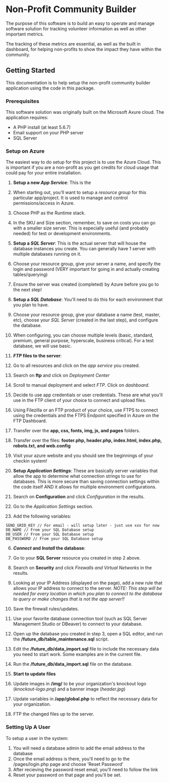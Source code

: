 # Non-Profit Community Builder

The purpose of this software is to build an easy to operate and manage software solution for tracking volunteer information as well as other important metrics.

The tracking of these metrics are essential, as well as the built in dashboard, for helping non-profits to show the impact they have within the community.

## Getting Started

This documentation is to help setup the non-profit community builder application using the code in this package.

### Prerequisites

This software solution was originally built on the Microsoft Axure cloud. The application requires:
* A PHP install (at least 5.6.7)
* Email support on your PHP server
* SQL Server

### Setup on Azure
The easiest way to do setup for this project is to use the Azure Cloud. This is important if you are a non-profit as you get credits for cloud usage that could pay for your entire installation.

1. **Setup a new _App Service_**: This is the 
  1. When starting out, you'll want to setup a _resource group_ for this particular app/project. It is used to manage and control permissions/access in Azure.
  2. Choose PHP as the Runtime stack.
  3. In the SKU and Size section, remember, to save on costs you can go with a smaller size server. This is especially useful (and probably needed) for test or development environments.

2. **Setup a _SQL Server_**: This is the actual server that will house the database instances you create. You can generally have 1 server with multiple databases running on it.
  1. Choose your resource group, give your server a name, and specify the login and password (VERY important for going in and actually creating tables/querying)
  2. Ensure the server was created (completed) by Azure before you go to the next step!

3. **Setup a _SQL Database_**: You'll need to do this for each environment that you plan to have.
  1. Choose your resource group, give your database a name (test, master, etc), choose your *_SQL Server_* (created in the last step), and configure the database.
  2. When configuring, you can choose multiple levels (basic, standard, premium, general purpose, hyperscale, business critical). For a test database, we will use basic.

4. **_FTP_ files to the server**:
  1. Go to all resources and click on the _app service_ you created.
  2. Search on **ftp** and click on _Deployment Center_
  3. Scroll to manual deployment and select _FTP_. Click on _dashboard_.
  4. Decide to use app credentials or user credentials. These are what you'll use in the FTP client of your choice to connect and upload files.
  5. Using Filezilla or an FTP product of your choice, use FTPS to connect using the credentials and the FTPS Endpoint specified in Azure on the FTP Dashboard.
  6. Transfer over the **app, css, fonts, img, js, and pages** folders.
  7. Transfer over the files: **footer.php, header.php, index.html, index.php, robots.txt, and web.config**
  8. Visit your azure website and you should see the beginnings of your checkin system!

5. **Setup _Application Settings_**: These are basically server variables that allow the app to determine what connection strings to use for databases. This is more secure than saving connection settings within the code itself AND it allows for multiple environment configurations.
  1. Search on **Configuration** and click _Configuration_ in the results.
  2. Go to the _Application Settings_ section.
  3. Add the following variables:
```
SEND_GRID_KEY // For email - will setup later - just use xxx for now
DB_NAME // From your SQL Database setup
DB_USER // From your SQL Database setup
DB_PASSWORD // From your SQL Database setup
```
6. **_Connect_ and _Install_ the database**:
  1. Go to your **SQL Server** resource you created in step 2 above.
  2. Search on **Security** and click _Firewalls and Virtual Networks_ in the results.
  3. Looking at your IP Address (displayed on the page), add a new rule that allows your IP address to connect to the server. *NOTE: This step will be needed for every location in which you plan to connect to the database to query or make changes that is not the app server!!*
  4. Save the firewall rules/updates. 
  5. Use your favorite database connection tool (such as SQL Server Management Studio or DBeaver) to connect to your database.
  6. Open up the database you created in step 3, open a SQL editor, and run the **/future_db/table_maintenance.sql** script.
  7. Edit the **/future_db/data_import.sql** file to include the necessary data you need to start work. Some examples are in the current file.
  8. Run the **/future_db/data_import.sql** file on the database.

7. **Start to update files**
  1. Update images in **/img/** to be your organization's knockout logo (_knockout-logo.png_) and a banner image (_header.jpg_)
  2. Update variables in **/app/global.php** to reflect the necessary data for your organization.
  3. FTP the changed files up to the server.

### Setting Up A User
To setup a user in the system:
1. You will need a database admin to add the email address to the database
2. Once the email address is there, you'll need to go to the /pages/login.php page and choose 'Reset Password'
3. After recieving the password reset email, you'll need to follow the link
4. Reset your password on that page and you'll be set.
